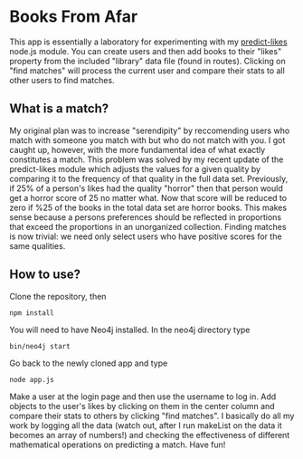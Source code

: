 Books From Afar
===============

This app is essentially a laboratory for experimenting with my <a href='http://github.com/incrediblesound/predict-likes'>predict-likes</a> node.js module. You can create users and then add books to their "likes" property from the included "library" data file (found in routes). Clicking on "find matches" will process the current user and compare their stats to all other users to find matches.

What is a match?
----------------

My original plan was to increase "serendipity" by reccomending users who match with someone you match with but who do not match with you. I got caught up, however, with the more fundamental idea of what exactly constitutes a match. This problem was solved by my recent update of the predict-likes module which adjusts the values for a given quality by comparing it to the frequency of that quality in the full data set. Previously, if 25% of a person's likes had the quality "horror" then that person would get a horror score of 25 no matter what. Now that score will be reduced to zero if %25 of the books in the total data set are horror books. This makes sense because a persons preferences should be reflected in proportions that exceed the proportions in an unorganized collection. Finding matches is now trivial: we need only select users who have positive scores for the same qualities.

How to use?
-----------

Clone the repository, then

    npm install

You will need to have Neo4j installed. In the neo4j directory type

    bin/neo4j start

Go back to the newly cloned app and type

    node app.js

Make a user at the login page and then use the username to log in. Add objects to the user's likes by clicking on them in the center column and compare their stats to others by clicking "find matches". I basically do all my work by logging all the data (watch out, after I run makeList on the data it becomes an array of numbers!) and checking the effectiveness of different mathematical operations on predicting a match. Have fun!
